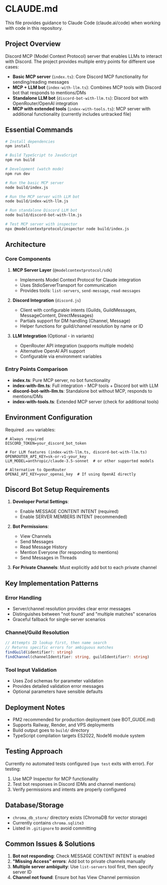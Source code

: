 # CLAUDE.md

This file provides guidance to Claude Code (claude.ai/code) when working with code in this repository.

## Project Overview

Discord MCP (Model Context Protocol) server that enables LLMs to interact with Discord. The project provides multiple entry points for different use cases:
- **Basic MCP server** (`index.ts`): Core Discord MCP functionality for sending/reading messages
- **MCP + LLM bot** (`index-with-llm.ts`): Combines MCP tools with Discord bot that responds to mentions/DMs
- **Standalone LLM bot** (`discord-bot-with-llm.ts`): Discord bot with OpenRouter/OpenAI integration
- **MCP with extended tools** (`index-with-tools.ts`): MCP server with additional functionality (currently includes untracked file)

## Essential Commands

```bash
# Install dependencies
npm install

# Build TypeScript to JavaScript
npm run build

# Development (watch mode)
npm run dev

# Run the basic MCP server
node build/index.js

# Run the MCP server with LLM bot
node build/index-with-llm.js

# Run standalone Discord LLM bot
node build/discord-bot-with-llm.js

# Test MCP server with inspector
npx @modelcontextprotocol/inspector node build/index.js
```

## Architecture

### Core Components

1. **MCP Server Layer** (`@modelcontextprotocol/sdk`)
   - Implements Model Context Protocol for Claude integration
   - Uses StdioServerTransport for communication
   - Provides tools: `list-servers`, `send-message`, `read-messages`

2. **Discord Integration** (`discord.js`)
   - Client with configurable intents (Guilds, GuildMessages, MessageContent, DirectMessages)
   - Partials support for DM handling (Channel, Message)
   - Helper functions for guild/channel resolution by name or ID

3. **LLM Integration** (Optional - in variants)
   - OpenRouter API integration (supports multiple models)
   - Alternative OpenAI API support
   - Configurable via environment variables

### Entry Points Comparison

- **index.ts**: Pure MCP server, no bot functionality
- **index-with-llm.ts**: Full integration - MCP tools + Discord bot with LLM
- **discord-bot-with-llm.ts**: Standalone bot without MCP, responds to mentions/DMs
- **index-with-tools.ts**: Extended MCP server (check for additional tools)

## Environment Configuration

Required `.env` variables:
```env
# Always required
DISCORD_TOKEN=your_discord_bot_token

# For LLM features (index-with-llm.ts, discord-bot-with-llm.ts)
OPENROUTER_API_KEY=sk-or-v1-your_key
LLM_MODEL=anthropic/claude-3.5-sonnet  # or other supported models

# Alternative to OpenRouter
OPENAI_API_KEY=your_openai_key  # If using OpenAI directly
```

## Discord Bot Setup Requirements

1. **Developer Portal Settings**:
   - Enable MESSAGE CONTENT INTENT (required)
   - Enable SERVER MEMBERS INTENT (recommended)
   
2. **Bot Permissions**:
   - View Channels
   - Send Messages
   - Read Message History
   - Mention Everyone (for responding to mentions)
   - Send Messages in Threads

3. **For Private Channels**: Must explicitly add bot to each private channel

## Key Implementation Patterns

### Error Handling
- Server/channel resolution provides clear error messages
- Distinguishes between "not found" and "multiple matches" scenarios
- Graceful fallback for single-server scenarios

### Channel/Guild Resolution
```typescript
// Attempts ID lookup first, then name search
// Returns specific errors for ambiguous matches
findGuild(identifier?: string)
findChannel(channelIdentifier: string, guildIdentifier?: string)
```

### Tool Input Validation
- Uses Zod schemas for parameter validation
- Provides detailed validation error messages
- Optional parameters have sensible defaults

## Deployment Notes

- PM2 recommended for production deployment (see BOT_GUIDE.md)
- Supports Railway, Render, and VPS deployments
- Build output goes to `build/` directory
- TypeScript compilation targets ES2022, Node16 module system

## Testing Approach

Currently no automated tests configured (`npm test` exits with error).
For testing:
1. Use MCP Inspector for MCP functionality
2. Test bot responses in Discord (DMs and channel mentions)
3. Verify permissions and intents are properly configured

## Database/Storage

- `chroma_db_store/` directory exists (ChromaDB for vector storage)
- Currently contains `chroma.sqlite3`
- Listed in `.gitignore` to avoid committing

## Common Issues & Solutions

1. **Bot not responding**: Check MESSAGE CONTENT INTENT is enabled
2. **"Missing Access" errors**: Add bot to private channels manually  
3. **Multiple server ambiguity**: Use `list-servers` tool first, then specify server ID
4. **Channel not found**: Ensure bot has View Channel permission